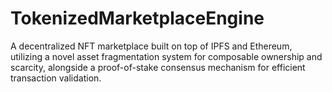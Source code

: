 # TokenizedMarketplaceEngine
A decentralized NFT marketplace built on top of IPFS and Ethereum, utilizing a novel asset fragmentation system for composable ownership and scarcity, alongside a proof-of-stake consensus mechanism for efficient transaction validation.

